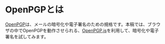 # OpenPGPとは
[OpenPGP](https://www.openpgp.org/)は、メールの暗号化や電子署名のための規格です。本稿では、ブラウザの中でOpenPGPを動作させられる、[OpenPGP.js](https://openpgpjs.org/)を利用して、暗号化や電子署名を試してみます。
